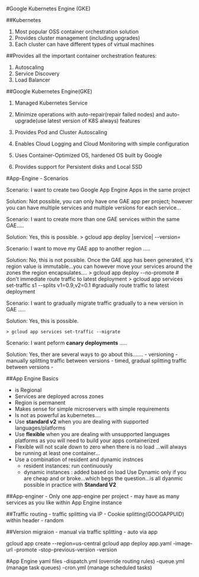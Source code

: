 #Google Kubernetes Engine (GKE)



##Kubernetes
1. Most popular OSS container orchestration solution
2. Provides cluster management (including upgrades)
3. Each cluster can have different types of virtual machines

##Provides all the important container orchestration features:
1. Autoscaling
2. Service Discovery
3. Load Balancer



##Google Kubernetes Engine(GKE)
1. Managed Kubernetes Service
2. Minimize operations with auto-repair(repair failed nodes) and 
   auto-upgrade(use latest version of K8S always) features
   
3. Provides Pod and Cluster Autoscaling

4. Enables Cloud Logging and Cloud Monitoring with simple configuration

5. Uses Container-Optimized OS, hardened OS built by Google

6. Provides support for Persistent disks and Local SSD










#App-Engine - Scenarios

Scenario:
    I want to create two Google App Engine Apps in the same
    project

Solution:
    Not possible, you can only have one GAE app per project; however
    you can have multiple services and multiple versions for each service...
    
    
 
Scenario:
    I want to create more than one GAE services within the same GAE.....
    
    

Solution:
    Yes, this is possible.
    > gcloud app deploy |service| --version=<version no.>
    
    
   
 
Scenario:
    I want to move my GAE app to another region .....
    
   
Solution:
    No, this is not possible.  Once the GAE app  has been generated, it's 
    region value is immutable...you can however move your services around the 
    zones the region encapsulates....
    > gcloud app deploy --no-promote  # don't immediate route traffic to latest deployment
    > gcloud app services set-traffic s1 --splits v1=0.9,v2=0.1  #gradually route traffic to latest deployment
    
    

Scenario:
    I want to gradually migrate traffic gradually to a new version in GAE .....
    
   
Solution:
    Yes, this is  possible. 
    
    > gcloud app services set-traffic --migrate
        
    

    
Scenario:
    I want peform **canary deployments** .....
    
   
Solution:
    Yes, ther are several ways to go about this.......
    -   versioning
    -   manually splitting traffic between versions
    -   timed, gradual splitting traffic between versions
    -   
    

##App Engine Basics
-   is Regional
-   Services are deployed across zones
-   Region is permanent
-   Makes sense for simple microservers with simple requirements
-   Is not as powerful as kubernetes....
-   Use **standard v2** when you are dealing with supported languages/platforms
-   Use **flexible** when you are dealing with unsupported languages platforms
    as you will need to build your apps containerized
-   Flexible will not scale down to zero when there is no load
    ...will always be running at least one container...
-   Use a combination of resident and dynamic instnces
    *   resident instances: run continuously
    *   dynamic instances : added based on load
        Use Dynamic only if you are cheap and or broke...which 
        begs the question...is all dyanmic possible in practice
        with **Standard V2**
    

##App-enginer
    - Only one app-engine per project
    - may have as many services as you like within App Engine instance

##Traffic routing
    - traffic splitting  via IP
    - Cookie splitting(GOOGAPPUID) within header
    - random
    
##Version migraion
    - manual via traffic splitting
    - auto via app
    
    
  
  
  gcloud app create --region=us-central
  gcloud app deploy app.yaml
    -image-url
    -promote
    -stop-previous-version
    -version 
    
    
    
#App Engine yaml files
    -dispatch.yml (override routing rules)
    -queue.yml (manage task queues)
    -cron.yml (manage scheduled tasks)
